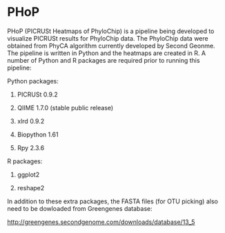 PHoP
====

PHoP (PICRUSt Heatmaps of PhyloChip) is a pipeline being developed to visualize PICRUSt results for PhyloChip data. 
The PhyloChip data were obtained from PhyCA algorithm currently developed by Second Geonme. 
The pipeline is written in Python and the heatmaps are created in R. A number of Python and R packages are required prior to running this pipeline:

Python packages:

1) PICRUSt 0.9.2

2) QIIME 1.7.0 (stable public release)

3) xlrd 0.9.2

4) Biopython 1.61

5) Rpy 2.3.6

R packages:

1) ggplot2 

2) reshape2

In addition to these extra packages, the FASTA files (for OTU picking) also need to be dowloaded from Greengenes database:

http://greengenes.secondgenome.com/downloads/database/13_5


